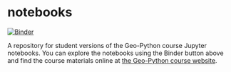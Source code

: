 # notebooks

[![Binder](https://mybinder.org/badge_logo.svg)](https://mybinder.org/v2/gh/geo-python/notebooks/HEAD)

A repository for student versions of the Geo-Python course Jupyter notebooks. You can explore the notebooks using the Binder button above and find the course materials online at [the Geo-Python course website](https://geo-python.github.io).

